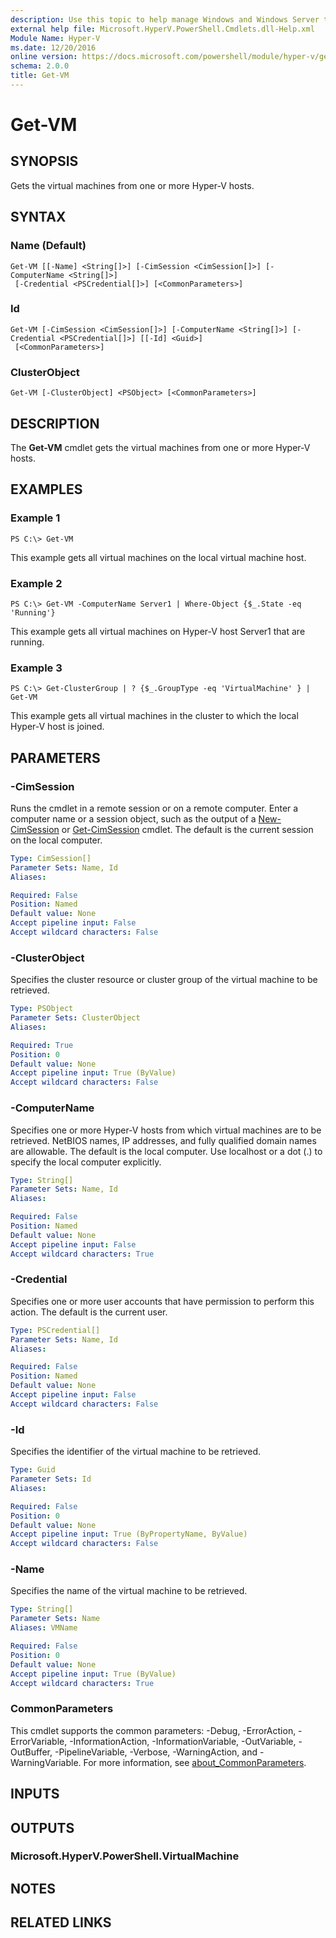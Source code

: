 ```yaml
---
description: Use this topic to help manage Windows and Windows Server technologies with Windows PowerShell.
external help file: Microsoft.HyperV.PowerShell.Cmdlets.dll-Help.xml
Module Name: Hyper-V
ms.date: 12/20/2016
online version: https://docs.microsoft.com/powershell/module/hyper-v/get-vm?view=windowsserver2019-ps&wt.mc_id=ps-gethelp
schema: 2.0.0
title: Get-VM
---
```


# Get-VM

## SYNOPSIS
Gets the virtual machines from one or more Hyper-V hosts.

## SYNTAX

### Name (Default)
```
Get-VM [[-Name] <String[]>] [-CimSession <CimSession[]>] [-ComputerName <String[]>]
 [-Credential <PSCredential[]>] [<CommonParameters>]
```

### Id
```
Get-VM [-CimSession <CimSession[]>] [-ComputerName <String[]>] [-Credential <PSCredential[]>] [[-Id] <Guid>]
 [<CommonParameters>]
```

### ClusterObject
```
Get-VM [-ClusterObject] <PSObject> [<CommonParameters>]
```

## DESCRIPTION
The **Get-VM** cmdlet gets the virtual machines from one or more Hyper-V hosts.

## EXAMPLES

### Example 1
```
PS C:\> Get-VM
```

This example gets all virtual machines on the local virtual machine host.

### Example 2
```
PS C:\> Get-VM -ComputerName Server1 | Where-Object {$_.State -eq 'Running'}
```

This example gets all virtual machines on Hyper-V host Server1 that are running.

### Example 3
```
PS C:\> Get-ClusterGroup | ? {$_.GroupType -eq 'VirtualMachine' } | Get-VM
```

This example gets all virtual machines in the cluster to which the local Hyper-V host is joined.

## PARAMETERS

### -CimSession
Runs the cmdlet in a remote session or on a remote computer.
Enter a computer name or a session object, such as the output of a [New-CimSession](https://go.microsoft.com/fwlink/p/?LinkId=227967) or [Get-CimSession](https://go.microsoft.com/fwlink/p/?LinkId=227966) cmdlet.
The default is the current session on the local computer.

```yaml
Type: CimSession[]
Parameter Sets: Name, Id
Aliases: 

Required: False
Position: Named
Default value: None
Accept pipeline input: False
Accept wildcard characters: False
```

### -ClusterObject
Specifies the cluster resource or cluster group of the virtual machine to be retrieved.

```yaml
Type: PSObject
Parameter Sets: ClusterObject
Aliases: 

Required: True
Position: 0
Default value: None
Accept pipeline input: True (ByValue)
Accept wildcard characters: False
```

### -ComputerName
Specifies one or more Hyper-V hosts from which virtual machines are to be retrieved.
NetBIOS names, IP addresses, and fully qualified domain names are allowable.
The default is the local computer.
Use localhost or a dot (.) to specify the local computer explicitly.

```yaml
Type: String[]
Parameter Sets: Name, Id
Aliases: 

Required: False
Position: Named
Default value: None
Accept pipeline input: False
Accept wildcard characters: True
```

### -Credential
Specifies one or more user accounts that have permission to perform this action.
The default is the current user.

```yaml
Type: PSCredential[]
Parameter Sets: Name, Id
Aliases: 

Required: False
Position: Named
Default value: None
Accept pipeline input: False
Accept wildcard characters: False
```

### -Id
Specifies the identifier of the virtual machine to be retrieved.

```yaml
Type: Guid
Parameter Sets: Id
Aliases: 

Required: False
Position: 0
Default value: None
Accept pipeline input: True (ByPropertyName, ByValue)
Accept wildcard characters: False
```

### -Name
Specifies the name of the virtual machine to be retrieved.

```yaml
Type: String[]
Parameter Sets: Name
Aliases: VMName

Required: False
Position: 0
Default value: None
Accept pipeline input: True (ByValue)
Accept wildcard characters: True
```

### CommonParameters
This cmdlet supports the common parameters: -Debug, -ErrorAction, -ErrorVariable, -InformationAction, -InformationVariable, -OutVariable, -OutBuffer, -PipelineVariable, -Verbose, -WarningAction, and -WarningVariable. For more information, see [about_CommonParameters](https://go.microsoft.com/fwlink/?LinkID=113216).

## INPUTS

## OUTPUTS

### Microsoft.HyperV.PowerShell.VirtualMachine

## NOTES

## RELATED LINKS

